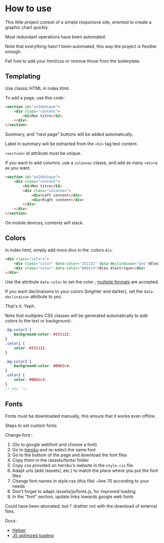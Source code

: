 # How to use

This little project consist of a simple responsive site, oriented to create a graphic chart quickly.

Most redundant operations have been automated.

Note that everything hasn't been automated, this way the project is flexible enough.

Fell free to add your html/css or remove those from the boilerplate.

## Templating

Use classic HTML in index.html.

To add a page, use this code :

```html
<section id="unIdUnique">
    <div class="content">
        <h2>Mon titre</h2>
    </div>
</section>
```

Summary, and "next page" buttons will be added automatically.

Label in summary will be extracted from the `<h2>` tag text content.

`<section>` id attribute must be unique.

If you want to add columns, use a `colonnes` classe, and add as many `<div>`s as you want.

```html
<section id="unIdUnique">
    <div class="content">
        <h2>Mon titre</h2>
        <div class="colonnes">
            <div>Left content</div>
            <div>Right content</div>
        </div>
    </div>
</section>
```

On mobile devices, contents will stack.

## Colors

In index.html, simply add more divs in the .colors `div`.

```html
<div class="colors">
    <div class="color" data-color="151132" data-declinaison="yes">Bleu nuit</div>
    <div class="color" data-color="0062c4">Bleu électrique</div>
</div>
```

Use the attribute `data-color` to set the color ; [multiple formats](https://github.com/bgrins/TinyColor#accepted-string-input) are accepted.

If you want declinaisons to your colors (brighter and darker), set the `data-declinaison` attribute to yes.

That's it. Yeph.

Note that multiples CSS classes will be generated automatically to add colors to the text or background :

```css
.bg-color1 {
    background-color: #151132;
}
.color1 {
    color: #151132;
}

.bg-color2 {
    background-color: #0062c4;
}
.color2 {
    color: #0062c4;
}
/* etc. */
```

## Fonts

Fonts must be downloaded manually, this ensure that it works even offline.

Steps to set custom fonts

Change font :

1. (Go to google webfont and choose a font)
2. Go to [heroku](https://google-webfonts-helper.herokuapp.com/fonts/) and re-select the same font
3. Go to the bottom of the page and download the font files
4. Copy them in the /assets/fonts/ folder
5. Copy css provided on heroku's website in the `style.css` file
6. Adapt urls (add /assets/, etc.) to match the place where you put the font files
7. Change font names in style.css (this file) ~line 70 according to your needs
8. Don't forget to adapt /assets/js/fonts.js, for improved loading
9. In the "font" section, update links towards google web fonts

Could have been atomated, but I' drather not with the download of external files.

Docs :

- [Helper](https://google-webfonts-helper.herokuapp.com/fonts/roboto-condensed)
- [JS optimzed loading](https://github.com/bramstein/fontfaceobserver)
